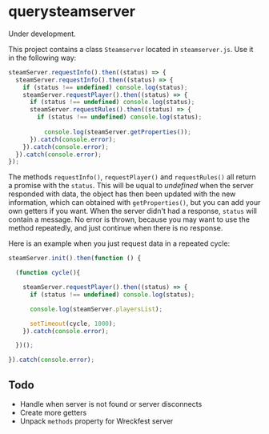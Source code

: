 # querysteamserver

Under development.

This project contains a class `Steamserver` located in `steamserver.js`. Use it in the following way:
```js
steamServer.requestInfo().then((status) => {
  steamServer.requestInfo().then((status) => {
    if (status !== undefined) console.log(status);
    steamServer.requestPlayer().then((status) => {
      if (status !== undefined) console.log(status);
      steamServer.requestRules().then((status) => {
        if (status !== undefined) console.log(status);
        
          console.log(steamServer.getProperties());
      }).catch(console.error);
    }).catch(console.error);
  }).catch(console.error);
});
```
The methods `requestInfo()`, `requestPlayer()` and `requestRules()` all return a promise with the `status`. This will be uqual to *undefined* when the server responded with data, the object has then been updated with the new information, which can obtained with `getProperties()`, but you can add your own getters if you want. When the server didn't had a response, `status` will contain a message. No error is thrown, because you may want to use the method repeatedly, and just continue when there is no response.

Here is an example when you just request data in a repeated cycle:

```js
steamServer.init().then(function () {

  (function cycle(){

    steamServer.requestPlayer().then((status) => {
      if (status !== undefined) console.log(status);

      console.log(steamServer.playersList);

      setTimeout(cycle, 1000);
    }).catch(console.error);

  })();

}).catch(console.error);
```

## Todo

- Handle when server is not found or server disconnects
- Create more getters
- Unpack `methods` property for Wreckfest server
